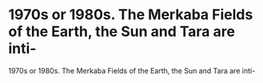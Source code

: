 # 1970s or 1980s. The Merkaba Fields of the Earth, the Sun and Tara are inti-

1970s or 1980s. The Merkaba Fields of the Earth, the Sun and Tara are inti-